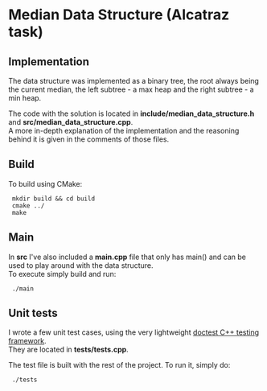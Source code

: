 # Median Data Structure (Alcatraz task)

## Implementation

The data structure was implemented as a binary tree, the root always being the current median, the left subtree - a max heap and the right subtree - a min heap.

The code with the solution is located in **include/median_data_structure.h** and **src/median_data_structure.cpp**.  
A more in-depth explanation of the implementation and the reasoning behind it is given in the comments of those files.

## Build

To build using CMake:
```
 mkdir build && cd build
 cmake ../
 make

```

## Main
In **src** I've also included a **main.cpp** file that only has main() and can be used to play around with the data structure.  
To execute simply build and run:
```
 ./main
```

## Unit tests

I wrote a few unit test cases, using the very lightweight [doctest C++ testing framework](https://github.com/onqtam/doctest).  
They are located in **tests/tests.cpp**.  

The test file is built with the rest of the project. To run it, simply do:
```
 ./tests
```
